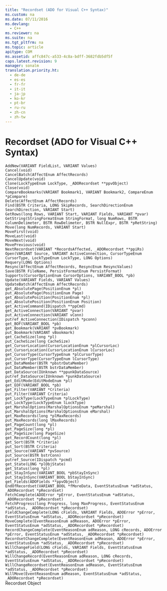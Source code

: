 ```yaml
---
title: "Recordset (ADO for Visual C++ Syntax)"
ms.custom: na
ms.date: 07/11/2016
ms.devlang: 
  - C++
ms.reviewer: na
ms.suite: na
ms.tgt_pltfrm: na
ms.topic: article
apitype: COM
ms.assetid: affc847c-a533-4c8a-bdff-3682fdb5df5f
caps.latest.revision: 9
manager: sonalm
translation.priority.ht: 
  - de-de
  - es-es
  - fr-fr
  - it-it
  - ja-jp
  - ko-kr
  - pt-br
  - ru-ru
  - zh-cn
  - zh-tw
---
```

# Recordset (ADO for Visual C++ Syntax)
<?xml version="1.0" encoding="utf-8"?>
<developerReferenceWithoutSyntaxDocument xmlns="http://ddue.schemas.microsoft.com/authoring/2003/5" xmlns:xlink="http://www.w3.org/1999/xlink" xmlns:xsi="http://www.w3.org/2001/XMLSchema-instance" xsi:schemaLocation="http://ddue.schemas.microsoft.com/authoring/2003/5 http://dduestorage.blob.core.windows.net/ddueschema/developer.xsd">
  <introduction />
  <section>
    <title>Methods</title>
    <content>
      <code>AddNew(VARIANT FieldList, VARIANT Values)
Cancel(void)
CancelBatch(AffectEnum AffectRecords)
CancelUpdate(void)
Clone(LockTypeEnum LockType, _ADORecordset **ppvObject)
Close(void)
CompareBookmarks(VARIANT Bookmark1, VARIANT Bookmark2, CompareEnum *pCompare)
Delete(AffectEnum AffectRecords)
Find(BSTR Criteria, LONG SkipRecords, SearchDirectionEnum SearchDirection, VARIANT Start)
GetRows(long Rows, VARIANT Start, VARIANT Fields, VARIANT *pvar)
GetString(StringFormatEnum StringFormat, long NumRows, BSTR ColumnDelimeter, BSTR RowDelimeter, BSTR NullExpr, BSTR *pRetString)
Move(long NumRecords, VARIANT Start)
MoveFirst(void)
MoveLast(void)
MoveNext(void)
MovePrevious(void)
NextRecordset(VARIANT *RecordsAffected, _ADORecordset **ppiRs)
Open(VARIANT Source, VARIANT ActiveConnection, CursorTypeEnum CursorType, LockTypeEnum LockType, LONG Options)
Requery(LONG Options)
Resync(AffectEnum AffectRecords, ResyncEnum ResyncValues)
Save(BSTR FileName, PersistFormatEnum PersistFormat)
Supports(CursorOptionEnum CursorOptions, VARIANT_BOOL *pb)
Update(VARIANT Fields, VARIANT Values)
UpdateBatch(AffectEnum AffectRecords)</code>
    </content>
  </section>
  <section>
    <title>Properties</title>
    <content>
      <code>get_AbsolutePage(PositionEnum *pl)
put_AbsolutePage(PositionEnum Page)
get_AbsolutePosition(PositionEnum *pl)
put_AbsolutePosition(PositionEnum Position)
get_ActiveCommand(IDispatch **ppCmd)
get_ActiveConnection(VARIANT *pvar)
put_ActiveConnection(VARIANT vConn)
putref_ActiveConnection(IDispatch *pconn)
get_BOF(VARIANT_BOOL *pb)
get_Bookmark(VARIANT *pvBookmark)
put_Bookmark(VARIANT vBookmark)
get_CacheSize(long *pl)
put_CacheSize(long CacheSize)
get_CursorLocation(CursorLocationEnum *plCursorLoc)
put_CursorLocation(CursorLocationEnum lCursorLoc)
get_CursorType(CursorTypeEnum *plCursorType)
put_CursorType(CursorTypeEnum lCursorType)
get_DataMember(BSTR *pbstrDataMember)
put_DataMember(BSTR bstrDataMember)
get_DataSource(IUnknown **ppunkDataSource)
putref_DataSource(IUnknown *punkDataSource)
get_EditMode(EditModeEnum *pl)
get_EOF(VARIANT_BOOL *pb)
get_Filter(VARIANT *Criteria)
put_Filter(VARIANT Criteria)
get_LockType(LockTypeEnum *plLockType)
put_LockType(LockTypeEnum lLockType)
get_MarshalOptions(MarshalOptionsEnum *peMarshal)
put_MarshalOptions(MarshalOptionsEnum eMarshal)
get_MaxRecords(long *plMaxRecords)
put_MaxRecords(long lMaxRecords)
get_PageCount(long *pl)
get_PageSize(long *pl)
put_PageSize(long PageSize)
get_RecordCount(long *pl)
get_Sort(BSTR *Criteria)
put_Sort(BSTR Criteria)
get_Source(VARIANT *pvSource)
put_Source(BSTR bstrConn)
putref_Source(IDispatch *pcmd)
get_State(LONG *plObjState)
get_Status(long *pl)
get_StayInSync(VARIANT_BOOL *pbStayInSync)
put_StayInSync(VARIANT_BOOL bStayInSync)
get_Fields(ADOFields **ppvObject)</code>
    </content>
  </section>
  <section>
    <title>Events</title>
    <content>
      <code>EndOfRecordset(VARIANT_BOOL *fMoreData, EventStatusEnum *adStatus, _ADORecordset *pRecordset)
FetchComplete(ADOError *pError, EventStatusEnum *adStatus, _ADORecordset *pRecordset)
FetchProgress(long Progress, long MaxProgress, EventStatusEnum *adStatus, _ADORecordset *pRecordset)
FieldChangeComplete(LONG cFields, VARIANT Fields, ADOError *pError, EventStatusEnum *adStatus, _ADORecordset *pRecordset)
MoveComplete(EventReasonEnum adReason, ADOError *pError, EventStatusEnum *adStatus, _ADORecordset *pRecordset)
RecordChangeComplete(EventReasonEnum adReason, LONG cRecords, ADOError *pError, EventStatusEnum *adStatus, _ADORecordset *pRecordset)
RecordsetChangeComplete(EventReasonEnum adReason, ADOError *pError, EventStatusEnum *adStatus, _ADORecordset *pRecordset)
WillChangeField(LONG cFields, VARIANT Fields, EventStatusEnum *adStatus, _ADORecordset *pRecordset)
WillChangeRecord(EventReasonEnum adReason, LONG cRecords, EventStatusEnum *adStatus, _ADORecordset *pRecordset)
WillChangeRecordset(EventReasonEnum adReason, EventStatusEnum *adStatus, _ADORecordset *pRecordset)
WillMove(EventReasonEnum adReason, EventStatusEnum *adStatus, _ADORecordset *pRecordset)</code>
    </content>
  </section>
  <relatedTopics>
<link xlink:href="ede1415f-c3df-4cc5-a05b-2576b2b84b60">Recordset Object</link>
</relatedTopics>
</developerReferenceWithoutSyntaxDocument>